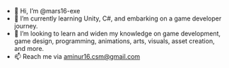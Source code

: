 - 👋 Hi, I’m @mars16-exe
- 🌱 I’m currently learning Unity, C#, and embarking on a game developer journey.
- 💞️ I’m looking to learn and widen my knowledge on game development, game design, programming, animations, arts, visuals, asset creation, and more.
- 📫 Reach me via aminur16.csm@gmail.com

<!---
mars16-exe/mars16-exe is a ✨ special ✨ repository because its `README.md` (this file) appears on your GitHub profile.
You can click the Preview link to take a look at your changes.
--->
